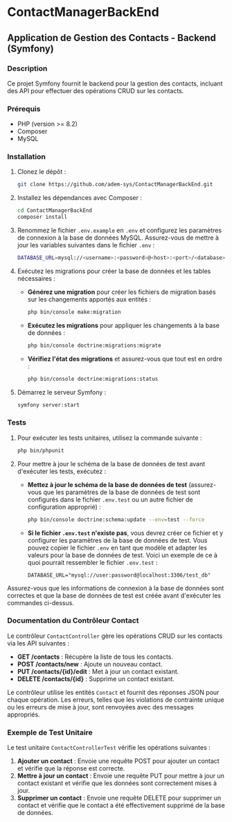 # ContactManagerBackEnd

## Application de Gestion des Contacts - Backend (Symfony)

### Description

Ce projet Symfony fournit le backend pour la gestion des contacts, incluant des API pour effectuer des opérations CRUD sur les contacts.

### Prérequis

- PHP (version >= 8.2)
- Composer
- MySQL

### Installation

1. Clonez le dépôt :
    ```bash
    git clone https://github.com/adem-sys/ContactManagerBackEnd.git
    ```

2. Installez les dépendances avec Composer :
    ```bash
    cd ContactManagerBackEnd
    composer install
    ```

3. Renommez le fichier `.env.example` en `.env` et configurez les paramètres de connexion à la base de données MySQL. Assurez-vous de mettre à jour les variables suivantes dans le fichier `.env` :
    ```bash
    DATABASE_URL=mysql://<username>:<password>@<host>:<port>/<database>
    ```

4. Exécutez les migrations pour créer la base de données et les tables nécessaires :

    - **Générez une migration** pour créer les fichiers de migration basés sur les changements apportés aux entités :
      ```bash
      php bin/console make:migration
      ```

    - **Exécutez les migrations** pour appliquer les changements à la base de données :
      ```bash
      php bin/console doctrine:migrations:migrate
      ```

    - **Vérifiez l'état des migrations** et assurez-vous que tout est en ordre :
      ```bash
      php bin/console doctrine:migrations:status
      ```

5. Démarrez le serveur Symfony :
    ```bash
    symfony server:start
    ```

### Tests

1. Pour exécuter les tests unitaires, utilisez la commande suivante :
    ```bash
    php bin/phpunit
    ```

2. Pour mettre à jour le schéma de la base de données de test avant d'exécuter les tests, exécutez :
    - **Mettez à jour le schéma de la base de données de test** (assurez-vous que les paramètres de la base de données de test sont configurés dans le fichier `.env.test` ou un autre fichier de configuration approprié) :
      ```bash
      php bin/console doctrine:schema:update --env=test --force
      ```
    - **Si le fichier `.env.test` n'existe pas**, vous devrez créer ce fichier et y configurer les paramètres de la base de données de test. Vous pouvez copier le fichier `.env` en tant que modèle et adapter les valeurs pour la base de données de test. Voici un exemple de ce à quoi pourrait ressembler le fichier `.env.test` :
      ```dotenv
      DATABASE_URL="mysql://user:password@localhost:3306/test_db"
      ```

Assurez-vous que les informations de connexion à la base de données sont correctes et que la base de données de test est créée avant d'exécuter les commandes ci-dessus.

### Documentation du Contrôleur Contact

Le contrôleur `ContactController` gère les opérations CRUD sur les contacts via les API suivantes :

- **GET /contacts** : Récupère la liste de tous les contacts.
- **POST /contacts/new** : Ajoute un nouveau contact.
- **PUT /contacts/{id}/edit** : Met à jour un contact existant.
- **DELETE /contacts/{id}** : Supprime un contact existant.

Le contrôleur utilise les entités `Contact` et fournit des réponses JSON pour chaque opération. Les erreurs, telles que les violations de contrainte unique ou les erreurs de mise à jour, sont renvoyées avec des messages appropriés.

### Exemple de Test Unitaire

Le test unitaire `ContactControllerTest` vérifie les opérations suivantes :

1. **Ajouter un contact** : Envoie une requête POST pour ajouter un contact et vérifie que la réponse est correcte.
2. **Mettre à jour un contact** : Envoie une requête PUT pour mettre à jour un contact existant et vérifie que les données sont correctement mises à jour.
3. **Supprimer un contact** : Envoie une requête DELETE pour supprimer un contact et vérifie que le contact a été effectivement supprimé de la base de données.
